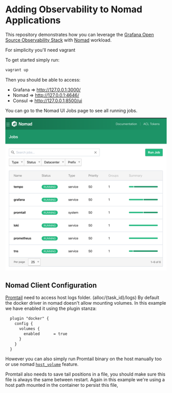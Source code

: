 # Adding Observability to Nomad Applications

This repository demonstrates how you can leverage the [Grafana Open Source Observability Stack][oss-grafana] with [Nomad][nomad] workload.

For simplicity you'll need vagrant

To get started simply run:

```bash
vagrant up
```

Then you should be able to access:

- Grafana => http://127.0.0.1:3000/
- Nomad   => http://127.0.0.1:4646/
- Consul  => http://127.0.0.1:8500/ui

You can go to the Nomad UI Jobs page to see all running jobs.

![alt text][nomad-grafana]

## Nomad Client Configuration

[Promtail][promtail] need to access host logs folder. (alloc/{task_id}/logs)
By default the docker driver in nomad doesn't allow mounting volumes.
In this example we have enabled it using the plugin stanza:

```hcl
  plugin "docker" {
    config {
      volumes {
        enabled      = true
      }
    }
  }
```

However you can also simply run Promtail binary on the host manually too or use nomad [`host_volume`][host_volume] feature.

Promtail also needs to save tail positions in a file, you should make sure this file is always the same between restart.
Again in this example we're using a host path mounted in the container to persist this file,

[promtail]: https://grafana.com/docs/loki/latest/clients/promtail/
[host_volume]: https://www.nomadproject.io/docs/configuration/client#host_volume-stanza
[nomad]: https://www.nomadproject.io/
[oss-grafana]: https://grafana.com/oss/
[vagrant]: https://www.vagrantup.com/
[nomad-grafana]: ./doc/nomad-grafana.png
